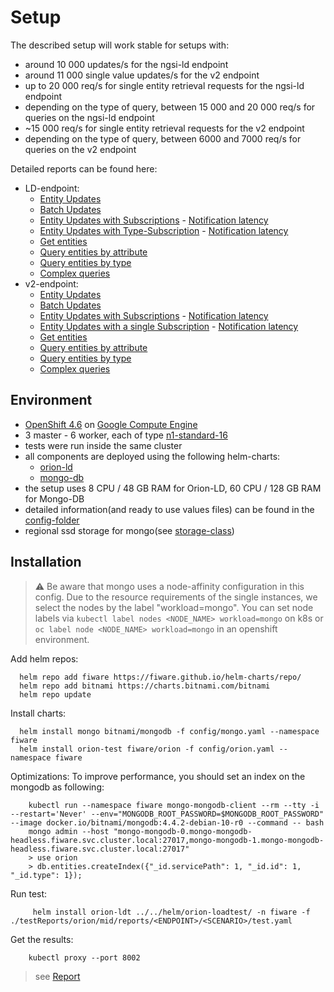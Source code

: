 # Setup

The described setup will work stable for setups with:
- around 10 000 updates/s for the ngsi-ld endpoint 
- around 11 000 single value updates/s for the v2 endpoint
- up to 20 000 req/s for single entity retrieval requests for the ngsi-ld endpoint
- depending on the type of query, between 15 000 and 20 000 req/s for queries on the ngsi-ld endpoint
- ~15 000 req/s for single entity retrieval requests for the v2 endpoint
- depending on the type of query, between 6000 and 7000 req/s for queries on the v2 endpoint


Detailed reports can be found here:
* LD-endpoint:
    * [Entity Updates](https://fiware.github.io/orion-loadtest/testReports/orion/mid/reports/ld/EntityUpdateSimulation/gatling-report.html) 
    * [Batch Updates](https://fiware.github.io/orion-loadtest/testReports/orion/mid/reports/ld/BatchUpdateSimulation/gatling-report.html)
    * [Entity Updates with Subscriptions](https://fiware.github.io/orion-loadtest/testReports/orion/mid/reports/ld/EntityUpdateWithSubscriptionSimulation/gatling-report.html) - [Notification latency](reports/ld/EntityUpdateWithSubscriptionSimulation/grafana-report.png)
    * [Entity Updates with Type-Subscription](https://fiware.github.io/orion-loadtest/testReports/orion/mid/reports/ld/EntityUpdateWithTypeSubscriptionSimulation/gatling-report.html) - [Notification latency](reports/ld/EntityUpdateWithTypeSubscriptionSimulation/grafana-report.png)
    * [Get entities](https://fiware.github.io/orion-loadtest/testReports/orion/mid/reports/ld/GetSingleEntitiesSimulation/gatling-report.html) 
    * [Query entities by attribute](https://fiware.github.io/orion-loadtest/testReports/orion/mid/reports/ld/QueryEntitiesByAttributeSimulation/gatling-report.html) 
    * [Query entities by type](https://fiware.github.io/orion-loadtest/testReports/orion/mid/reports/ld/QueryEntitiesByTypeSimulation/gatling-report.html) 
    * [Complex queries](https://fiware.github.io/orion-loadtest/testReports/orion/mid/reports/ld/ComplexQueryEntitiesByAttributeSimulation/gatling-report.html) 
* v2-endpoint:
    * [Entity Updates](https://fiware.github.io/orion-loadtest/testReports/orion/mid/reports/v2/EntityUpdateSimulation/gatling-report.html) 
    * [Batch Updates](https://fiware.github.io/orion-loadtest/testReports/orion/mid/reports/v2/BatchUpdateSimulation/gatling-report.html)
    * [Entity Updates with Subscriptions](https://fiware.github.io/orion-loadtest/testReports/orion/mid/reports/v2/EntityUpdateWithSubscriptionSimulation/gatling-report.html) - [Notification latency](reports/v2/EntityUpdateWithSubscriptionSimulation/grafana-report.png)
    * [Entity Updates with a single Subscription](https://fiware.github.io/orion-loadtest/testReports/orion/mid/reports/v2/EntityUpdateWithSingleSubscriptionSimulation/gatling-report.html) - [Notification latency](reports/v2/EntityUpdateWithSingleSubscriptionSimulation/grafana-report.png)
    * [Get entities](https://fiware.github.io/orion-loadtest/testReports/orion/mid/reports/v2/GetSingleEntitiesSimulation/gatling-report.html) 
    * [Query entities by attribute](https://fiware.github.io/orion-loadtest/testReports/orion/mid/reports/v2/QueryEntitiesByAttributeSimulation/gatling-report.html) 
    * [Query entities by type](https://fiware.github.io/orion-loadtest/testReports/orion/mid/reports/v2/QueryEntitiesByTypeSimulation/gatling-report.html) 
    * [Complex queries](https://fiware.github.io/orion-loadtest/testReports/orion/mid/reports/v2/ComplexQueryEntitiesByAttributeSimulation/gatling-report.html)
  

## Environment

- [OpenShift 4.6](https://docs.openshift.com/container-platform/4.6/welcome/index.html) on [Google Compute Engine](https://cloud.google.com/compute)
- 3 master - 6 worker, each of type [n1-standard-16](https://cloud.google.com/compute/docs/machine-types)
- tests were run inside the same cluster
- all components are deployed using the following helm-charts:
    - [orion-ld](https://github.com/FIWARE/helm-charts/tree/main/charts/orion)
    - [mongo-db](https://github.com/bitnami/charts/tree/master/bitnami/mongodb)
- the setup uses 8 CPU / 48 GB RAM for Orion-LD, 60 CPU / 128 GB RAM for Mongo-DB
- detailed information(and ready to use values files) can be found in the [config-folder](config)
- regional ssd storage for mongo(see [storage-class](config/storage-class.yaml))

## Installation

> :warning: Be aware that mongo uses a node-affinity configuration in this config. Due to the resource requirements of the single instances, we 
> select the nodes by the label "workload=mongo". You can set node labels via `kubectl label nodes <NODE_NAME> workload=mongo` on k8s or 
>`oc label node <NODE_NAME> workload=mongo` in an openshift environment.

Add helm repos:
```
  helm repo add fiware https://fiware.github.io/helm-charts/repo/
  helm repo add bitnami https://charts.bitnami.com/bitnami
  helm repo update
```

Install charts:
```
  helm install mongo bitnami/mongodb -f config/mongo.yaml --namespace fiware
  helm install orion-test fiware/orion -f config/orion.yaml --namespace fiware
```

Optimizations:
To improve performance, you should set an index on the mongodb as following:
```
    kubectl run --namespace fiware mongo-mongodb-client --rm --tty -i --restart='Never' --env="MONGODB_ROOT_PASSWORD=$MONGODB_ROOT_PASSWORD" --image docker.io/bitnami/mongodb:4.4.2-debian-10-r0 --command -- bash
    mongo admin --host "mongo-mongodb-0.mongo-mongodb-headless.fiware.svc.cluster.local:27017,mongo-mongodb-1.mongo-mongodb-headless.fiware.svc.cluster.local:27017"
    > use orion
    > db.entities.createIndex({"_id.servicePath": 1, "_id.id": 1, "_id.type": 1});
```

Run test:
```
     helm install orion-ldt ../../helm/orion-loadtest/ -n fiware -f ./testReports/orion/mid/reports/<ENDPOINT>/<SCENARIO>/test.yaml
```

Get the results:
```
    kubectl proxy --port 8002
```
> see [Report](http://localhost:8002/api/v1/namespaces/fiware/services/orion-ldt-orion-loadtest:8080/proxy/)
